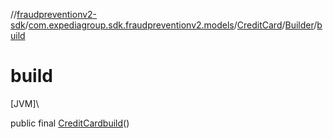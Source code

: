 //[fraudpreventionv2-sdk](../../../../index.md)/[com.expediagroup.sdk.fraudpreventionv2.models](../../index.md)/[CreditCard](../index.md)/[Builder](index.md)/[build](build.md)

# build

[JVM]\

public final [CreditCard](../index.md)[build](build.md)()
